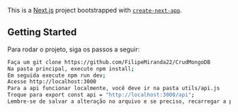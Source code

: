 This is a [Next.js](https://nextjs.org/) project bootstrapped with [`create-next-app`](https://github.com/vercel/next.js/tree/canary/packages/create-next-app).

## Getting Started

Para rodar o projeto, siga os passos a seguir:
```bash
Faça um git clone https://github.com/FilipeMiranda22/CrudMongoDB
Na pasta principal, execute npm install;
Em seguida execute npm run dev;
Acesse http://localhost:3000
Para a api funcionar localmente, você deve ir na pasta utils/api.js
Troque para export const api = "http://localhost:3000/api";
Lembre-se de salvar a alteração no arquivo e se preciso, recarregar a página do http://localhost:3000.
```

